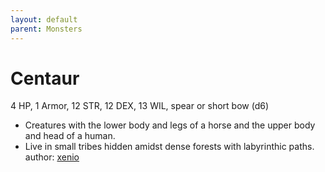 ```yaml
---
layout: default
parent: Monsters 
--- 
```

# Centaur
4 HP, 1 Armor, 12 STR, 12 DEX, 13 WIL, spear or short bow (d6)  
- Creatures with the lower body and legs of a horse and the upper body and head of a human.  
- Live in small tribes hidden amidst dense forests with labyrinthic paths.  
author: [xenio](https://xenioinabottle.blogspot.com) 
